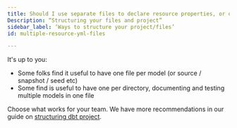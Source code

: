 ```yaml
---
title: Should I use separate files to declare resource properties, or one large file?
Description: “Structuring your files and project”
sidebar_label: ‘Ways to structure your project/files’
id: multiple-resource-yml-files

---
```

It's up to you:
- Some folks find it useful to have one file per model (or source / snapshot / seed etc)
- Some find is useful to have one per directory, documenting and testing multiple models in one file

Choose what works for your team. We have more recommendations in our guide on [structuring dbt project](https://discourse.getdbt.com/t/how-we-structure-our-dbt-projects/355).
